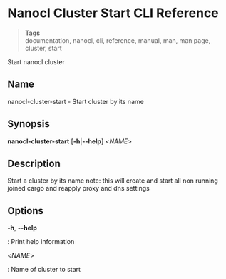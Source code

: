 <h1 id="nxtmdoc-meta-title">Nanocl Cluster Start CLI Reference</h1>

<blockquote class="tags">
	<strong>Tags</strong>
	</br>
 <span id="nxtmdoc-meta-keywords">
	  documentation, nanocl, cli, reference, manual, man, man page, cluster, start
  </span>
</blockquote>

<p id="nxtmdoc-meta-description">
Start nanocl cluster
</p>

<h2>Name</h2>

nanocl-cluster-start - Start cluster by its name

<h2>Synopsis</h2>

**nanocl-cluster-start** \[**-h**\|**\--help**\] \<*NAME*\>

<h2>Description</h2>

Start a cluster by its name note: this will create and start all non
running joined cargo and reapply proxy and dns settings

<h2>Options</h2>

**-h**, **\--help**

:   Print help information

\<*NAME*\>

:   Name of cluster to start
